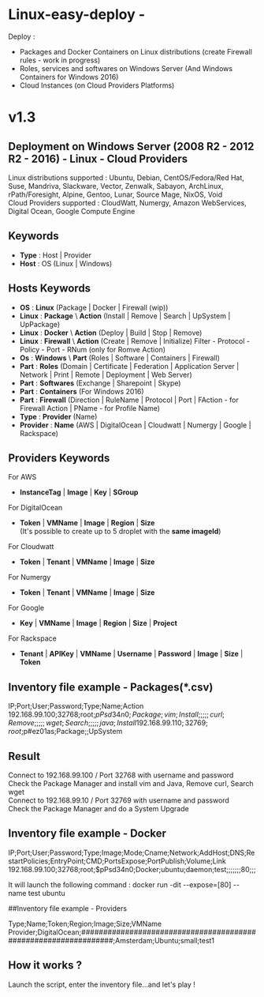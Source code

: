 # Linux-easy-deploy - 

Deploy : 

- Packages and Docker Containers on Linux distributions (create Firewall rules - work in progress)
- Roles, services and softwares on Windows Server (And Windows Containers for Windows 2016)  
- Cloud Instances (on Cloud Providers Platforms) 

# v1.3

## Deployment on Windows Server (2008 R2 - 2012 R2 - 2016) - Linux - Cloud Providers  
Linux distributions supported : Ubuntu, Debian, CentOS/Fedora/Red Hat, Suse, Mandriva, Slackware, Vector, Zenwalk, Sabayon, ArchLinux, rPath/Foresight, Alpine, Gentoo, Lunar, Source Mage, NixOS, Void  
Cloud Providers supported : CloudWatt, Numergy, Amazon WebServices, Digital Ocean, Google Compute Engine  

## Keywords 
- **Type** : Host | Provider  
- **Host** : OS (Linux | Windows)    

## Hosts Keywords
- **OS** : **Linux** (Package | Docker | Firewall (wip))     
- **Linux** : **Package** \ **Action** (Install | Remove | Search | UpSystem | UpPackage)  
- **Linux** : **Docker** \ **Action** (Deploy | Build | Stop | Remove)
- **Linux** : **Firewall** \ **Action** (Create | Remove | Initialize)
Filter - Protocol - Policy - Port - RNum (only for Romve Action)
- **Os** : **Windows** \ **Part** (Roles | Software | Containers | Firewall)    
- **Part** : **Roles** (Domain | Certificate | Federation | Application Server | Network | Print | Remote | Deployment | Web Server)      
- **Part** : **Softwares** (Exchange | Sharepoint | Skype)  
- **Part** : **Containers** (For Windows 2016)  
- **Part** : **Firewall** (Direction | RuleName | Protocol | Port | FAction - for Firewall Action | PName - for Profile Name)  
- **Type** : **Provider** (Name)  
- **Provider** : **Name** (AWS | DigitalOcean | Cloudwatt | Numergy | Google | Rackspace)  

## Providers Keywords
For AWS  
- **InstanceTag** | **Image** | **Key** | **SGroup**  

For DigitalOcean  
- **Token** | **VMName** | **Image** | **Region** | **Size**  
(It's possible to create up to 5 droplet with the **same imageId**)  

For Cloudwatt  
- **Token** | **Tenant** | **VMName** | **Image** | **Size**  

For Numergy  
- **Token** | **Tenant** | **VMName** | **Image** | **Size**  

For Google  
- **Key** | **VMName** | **Image** | **Region** | **Size** | **Project**  

For Rackspace  
- **Tenant** | **APIKey** | **VMName** | **Username** | **Password** | **Image** | **Size** | **Token** 

## Inventory file example - Packages(*.csv)

  IP;Port;User;Password;Type;Name;Action  
  192.168.99.100;32768;root;$pPsd34n0;Package;vim;Install  
  ;;;;;curl;Remove  
  ;;;;;wget;Search  
  ;;;;;java;Install  
  192.168.99.110;32769;root;$p#ez01as;Package;;UpSystem  

## Result
Connect to 192.168.99.100 / Port 32768 with username and password  
Check the Package Manager and install vim and Java, Remove curl, Search wget  
Connect to 192.168.99.10 / Port 32769 with username and password  
Check the Package Manager and do a System Upgrade  

## Inventory file example - Docker  
  IP;Port;User;Password;Type;Image;Mode;Cname;Network;AddHost;DNS;RestartPolicies;EntryPoint;CMD;PortsExpose;PortPublish;Volume;Link  
  192.168.99.100;32768;root;$pPsd34n0;Docker;ubuntu;daemon;test;;;;;;;80;;;  
  
  It will launch the following command : docker run -dit --expose=[80] --name test ubuntu  

##Inventory file example - Providers
    
Type;Name;Token;Region;Image;Size;VMName
Provider;DigitalOcean;################################################################;Amsterdam;Ubuntu;small;test1

## How it works ?
Launch the script, enter the inventory file...and let's play !
